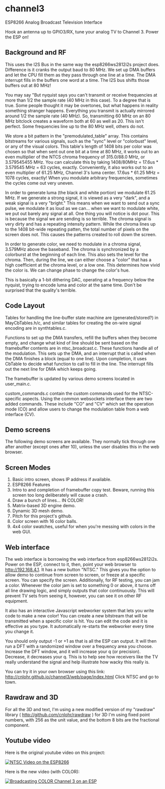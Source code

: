 # channel3

ESP8266 Analog Broadcast Television Interface

Hook an antenna up to GPIO3/RX, tune your analog TV to Channel 3.  Power the ESP on!

## Background and RF

This uses the I2S Bus in the same way the esp8266ws2812i2s project does.  Difference is it cranks the output baud to 80 MHz.  We set up DMA buffers and let the CPU fill them as they pass through one line at a time.  The DMA interrupt fills in the buffers one word at a time.  The I2S bus shifts those buffers out at 80 MHz!

You may say "But nyquist says you can't transmit or receive frequencies at more than 1/2 the sample rate (40 MHz in this case).  To a degree that is true.  Some people thought it may be overtones, but what happens in reality something stranger happens.  Everything you transmit is actually mirrored around 1/2 the sample rate (40 MHz).  So, transmitting 60 MHz on an 80 MHz bitclock creates a waveform both at 60 as well as 20.  This isn't perfect.  Some frequencies line up to the 80 MHz well, others do not.

We store a bit pattern in the "premodulated_table" array.  This contains bitstreams for various signals, such as the "sync" level or "colorbust" level, or any of the visual colors.  This table's length of 1408 bits per color was chosen so that when sent out one bit at a time at 80 MHz, it works out to an even multiplier of the NTCS chroma frequency of 315.0/88.0 MHz, or 3.579545455 MHz.  You can calculate this by taking 1408/80MHz = 17.6us * 3.579545 MHz = 63 cycles, exactly.  Conveniently, it also works out to an even multiplier of 61.25 MHz, Channel 3's luma center.  17.6us * 61.25 MHz = 1078 cycles, exactly! When you modulate arbitrary frequencies, sometimes the cycles come out very uneven. 

In order to generate luma (the black and white portion) we modulate 61.25 MHz.  If we generate a strong signal, it is viewed as a very "dark", and a weak signal is a very "bright."  This means when we want to send out a sync pulse, we modulate it as loud as we can... when we want to modulate white, we put out barely any signal at all.  One thing you will notice is dot pour.  This is because the signal we are sending is so terrible.  The chroma signal is very dirty and has a repeating intensity pattern.  While the chroma lines up to the 1408 bit-wide repeating patten, the total number of pixels on the screen does not.  This causes the patterns created to roll down the screen.

In order to generate color, we need to modulate in a chroma signal, 3.579MHz above the baseband.  The chroma is synchronized by a colorburst at the beginning of each line.  This also sets the level for the chroma.  Then, during the line, we can either choose a "color" that has a high coefficient at the chroma level, or a low one.  This determines how vivid the color is.  We can change phase to change the color's hue.

This is basically a 1-bit dithering DAC, operating at a frequency below the nyquist, trying to encode luma and color at the same time.  Don't be surprised that the quality's terrible.

## Code Layout

Tables for handling the line-buffer state machine are (generated/stored?) in MayCbTables.h/c, and similar tables for creating the on-wire signal encoding are in synthtables.c.

Functions to set up the DMA transfers, refill the buffers when they become empty, and change what kind of line should be sent based on the framebuffer contents are in ntsc_broadcast.c. These functions handle all of the modulation.  This sets up the DMA, and an interrupt that is called when the DMA finishes a block (equal to one line).  Upon completion, it uses CbTable to decide what function to call to fill in the line.  The interrupt fills out the next line for DMA which keeps going.

The framebuffer is updated by various demo screens located in user_main.c.

custom_commands.c contain the custom commands used for the NTSC-specific aspects.  Using the common websockets interface there are two added commands.  These include "CO" and "CV" which set the operation mode (CO) and allow users to change the modulation table from a web interface (CV).

## Demo screens

The following demo screens are available.  They normally tick through one after another (except ones after 10), unless the user disables this in the web browser.

## Screen Modes

1. Basic intro screen, shows IP address if available.
2. ESP8266 Features
3. Intro to and completion of framebuffer copy test.  Beware, running this screen too long deliberately will cause a crash.
6. Draw a bunch of lines... IN COLOR!
7. Matrix-based 3D engine demo.
8. Dynamic 3D mesh demo.
9. Pitch for this project's github.
10. Color screen with 16 color balls.
11. 4x4 color swatches, useful for when you're messing with colors in the web GUI.

## Web interface

The web interface is borrowing the web interface from esp8266ws2812i2s.  Power on the ESP, connect to it, then, point your web browser to http://192.168.4.1.  It has a new button "NTSC."  This gives you the option to allow demo to continue from screen to screen, or freeze at a specific screen.  You can specify the screen.  Additionally, for RF testing, you can jam a color.  Whenever the color jam is set to something 0 or above, it turns off all line drawing logic, and simply outputs that color continuously.  This will prevent TV sets from seeing it, however, you can see it on other RF equipment.

It also has an interactive Javascript webworker system that lets you write code to make a new color!  You can create a new bitstream that will be transmitted when a specific color is hit.  You can edit the code and it is effective as you type.  It automatically re-starts the webworker every time you change it.

You should only output -1 or +1 as that is all the ESP can output.  It will then run a DFT with a randomized window over a frequency area you choose.  Increase the DFT window, and it will increase your q (or precision).  Decrease, it decreases your q.  This is to help see how receivers like the TV really understand the signal and help illustrate how wacky this really is.

You can try it in your own browser using this link: http://cnlohr.github.io/channel3/web/page/index.html  Click NTSC and go to town.

## Rawdraw and 3D

For all the 3D and text, I'm using a new modified version of my "rawdraw" library ( http://github.com/cnlohr/rawdraw ) for 3D I'm using fixed point numbers, with 256 as the unit value, and the bottom 8 bits are the fractional component.

## Youtube video

Here is the original youtube video on this project:

[![NTSC Video on the ESP8266](http://img.youtube.com/vi/SSiRkpgwVKY/0.jpg)](http://www.youtube.com/watch?v=SSiRkpgwVKY)

Here is the new video (with COLOR):

[![Broadcasting COLOR Channel 3 on an ESP](http://img.youtube.com/vi/bcez5pcp55w/0.jpg)](http://www.youtube.com/watch?v=bcez5pcp55w)


